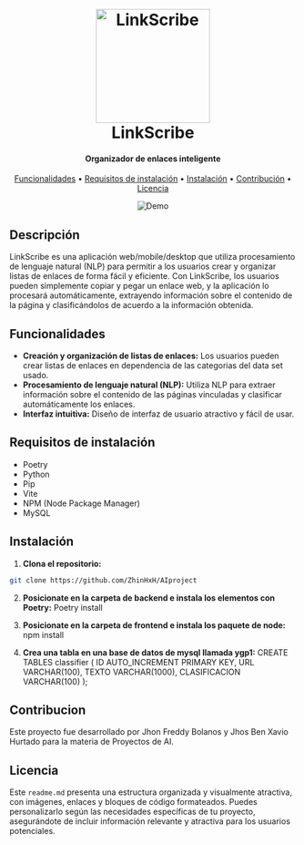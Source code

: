 <h1 align="center">
  <br>
  <img src="[https://yourlinkscribeimageurl.com/logo.png](https://play-lh.googleusercontent.com/sLENPy71gZS2u-8deRY1LaAaEWidPF570HfsGF9XGAm4kqTUjLCdDyeQdDVTQSVV9KYO=w240-h480-rw)" alt="LinkScribe" width="200">
  <br>
  LinkScribe
  <br>
</h1>

<h4 align="center">Organizador de enlaces inteligente</h4>

<p align="center">
  <a href="#funcionalidades">Funcionalidades</a> •
  <a href="#requisitos-de-instalación">Requisitos de instalación</a> •
  <a href="#instalación">Instalación</a> •
  <a href="#contribución">Contribución</a> •
  <a href="#licencia">Licencia</a>
</p>

<p align="center">
  <img src="https://yourlinkscribeimageurl.com/demo.gif" alt="Demo">
</p>

## Descripción

LinkScribe es una aplicación web/mobile/desktop que utiliza procesamiento de lenguaje natural (NLP) para permitir a los usuarios crear y organizar listas de enlaces de forma fácil y eficiente. Con LinkScribe, los usuarios pueden simplemente copiar y pegar un enlace web, y la aplicación lo procesará automáticamente, extrayendo información sobre el contenido de la página y clasificándolos de acuerdo a la información obtenida.

## Funcionalidades

- **Creación y organización de listas de enlaces:** Los usuarios pueden crear listas de enlaces en dependencia de las categorias del data set usado.
- **Procesamiento de lenguaje natural (NLP):** Utiliza NLP para extraer información sobre el contenido de las páginas vinculadas y clasificar automáticamente los enlaces.
- **Interfaz intuitiva:** Diseño de interfaz de usuario atractivo y fácil de usar.

## Requisitos de instalación

- Poetry
- Python
- Pip
- Vite
- NPM (Node Package Manager)
- MySQL

## Instalación

1. **Clona el repositorio:**

```bash
git clone https://github.com/ZhinHxH/AIproject
```
2. **Posicionate en la carpeta de backend e instala los elementos con Poetry:**
Poetry install

4. **Posicionate en la carpeta de frontend e instala los paquete de node:**
npm install

5. **Crea una tabla en una base de datos de mysql llamada ygp1:**
CREATE TABLES classifier (
  ID AUTO_INCREMENT PRIMARY KEY,
  URL VARCHAR(100),
  TEXTO VARCHAR(1000),
  CLASIFICACION VARCHAR(100)
);

## Contribucion
Este proyecto fue desarrollado por Jhon Freddy Bolanos y Jhos Ben Xavio Hurtado para la materia de Proyectos de AI.

## Licencia

Este `readme.md` presenta una estructura organizada y visualmente atractiva, con imágenes, enlaces y bloques de código formateados. Puedes personalizarlo según las necesidades específicas de tu proyecto, asegurándote de incluir información relevante y atractiva para los usuarios potenciales.



